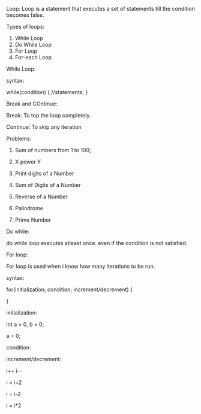 Loop: Loop is a statement that executes a set of statements till the condition becomes false.


Types of loops: 

1. While Loop
2. Do While Loop
3. For Loop
4. For-each Loop



While Loop: 

syntax: 

while(condition) {
    //statements;
}



Break and COntinue: 

Break: To top the loop completely. 

Continue: 
To skip any iteration


Problems:
1. Sum of numbers from 1 to 100;
2. X power Y
3. Print digits of a Number
4. Sum of Digits of a Number

5. Reverse of a Number
6. Palindrome
7. Prime Number


Do while:

do while loop executes atleast once. even if the condition is not satisfied.


For loop:

For loop is used when i know how many iterations to be run. 

syntax: 

for(initialization; condition; increment/decrement) {

}

initialization: 

int a = 0, b = 0;

a = 0;

condition: 

increment/decrement: 

i++
i--

i = i+2

i = i-2

i = i*2